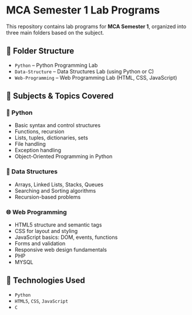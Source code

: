 # MCA Semester 1 Lab Programs

This repository contains lab programs for **MCA Semester 1**, organized into three main folders based on the subject.

## 📁 Folder Structure

- `Python` – Python Programming Lab
- `Data-Structure` – Data Structures Lab (using Python or C)
- `Web-Programming` – Web Programming Lab (HTML, CSS, JavaScript)

## 📘 Subjects & Topics Covered

### 🐍 Python
- Basic syntax and control structures
- Functions, recursion
- Lists, tuples, dictionaries, sets
- File handling
- Exception handling
- Object-Oriented Programming in Python

### 🧮 Data Structures
- Arrays, Linked Lists, Stacks, Queues
- Searching and Sorting algorithms
- Recursion-based problems

### 🌐 Web Programming
- HTML5 structure and semantic tags
- CSS for layout and styling
- JavaScript basics: DOM, events, functions
- Forms and validation
- Responsive web design fundamentals
- PHP
- MYSQL

## 📌 Technologies Used

- `Python`
- `HTML5`, `CSS`, `JavaScript`
- `C`

